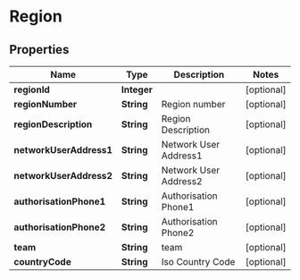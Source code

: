 
# Region

## Properties
Name | Type | Description | Notes
------------ | ------------- | ------------- | -------------
**regionId** | **Integer** |  |  [optional]
**regionNumber** | **String** | Region number |  [optional]
**regionDescription** | **String** | Region Description |  [optional]
**networkUserAddress1** | **String** | Network User Address1 |  [optional]
**networkUserAddress2** | **String** | Network User Address2 |  [optional]
**authorisationPhone1** | **String** | Authorisation Phone1 |  [optional]
**authorisationPhone2** | **String** | Authorisation Phone2 |  [optional]
**team** | **String** | team |  [optional]
**countryCode** | **String** | Iso Country Code |  [optional]



